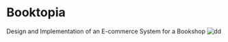 # Booktopia
Design and Implementation of an E-commerce System for a Bookshop
![dd](https://media.baamboozle.com/uploads/images/175927/1618284878_53599.jpeg)
